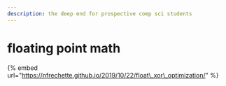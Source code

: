 ```yaml
---
description: the deep end for prospective comp sci students
---
```


# floating point math

{% embed url="https://nfrechette.github.io/2019/10/22/float\_xor\_optimization/" %}



